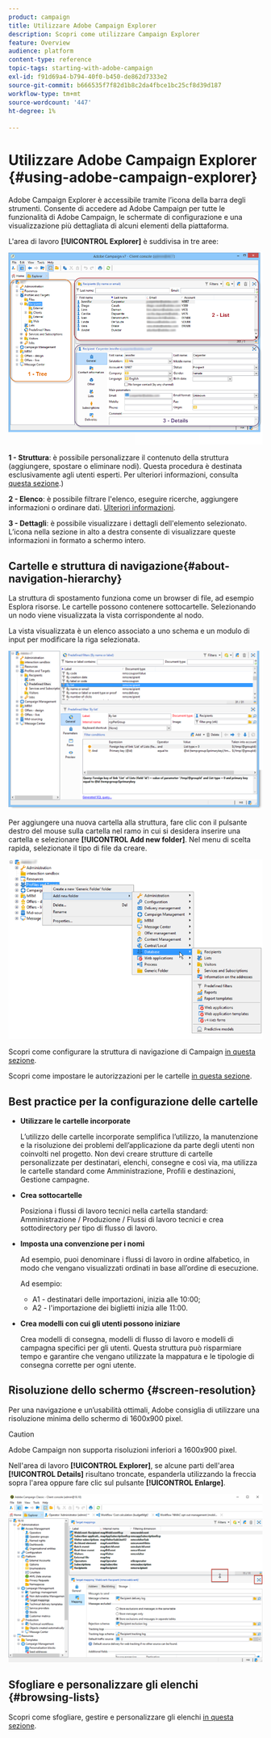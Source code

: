 ```yaml
---
product: campaign
title: Utilizzare Adobe Campaign Explorer
description: Scopri come utilizzare Campaign Explorer
feature: Overview
audience: platform
content-type: reference
topic-tags: starting-with-adobe-campaign
exl-id: f91d69a4-b794-40f0-b450-de862d7333e2
source-git-commit: b666535f7f82d1b8c2da4fbce1bc25cf8d39d187
workflow-type: tm+mt
source-wordcount: '447'
ht-degree: 1%

---
```


# Utilizzare Adobe Campaign Explorer {#using-adobe-campaign-explorer}



Adobe Campaign Explorer è accessibile tramite l’icona della barra degli strumenti. Consente di accedere ad Adobe Campaign per tutte le funzionalità di Adobe Campaign, le schermate di configurazione e una visualizzazione più dettagliata di alcuni elementi della piattaforma.

L&#39;area di lavoro **[!UICONTROL Explorer]** è suddivisa in tre aree:

![](assets/s_ncs_user_navigation.png)

**1 - Struttura**: è possibile personalizzare il contenuto della struttura (aggiungere, spostare o eliminare nodi). Questa procedura è destinata esclusivamente agli utenti esperti. Per ulteriori informazioni, consulta [questa sezione](#about-navigation-hierarchy).)

**2 - Elenco**: è possibile filtrare l&#39;elenco, eseguire ricerche, aggiungere informazioni o ordinare dati. [Ulteriori informazioni](adobe-campaign-ui-lists.md).

**3 - Dettagli**: è possibile visualizzare i dettagli dell&#39;elemento selezionato. L’icona nella sezione in alto a destra consente di visualizzare queste informazioni in formato a schermo intero.

## Cartelle e struttura di navigazione{#about-navigation-hierarchy}

La struttura di spostamento funziona come un browser di file, ad esempio Esplora risorse. Le cartelle possono contenere sottocartelle. Selezionando un nodo viene visualizzata la vista corrispondente al nodo.

La vista visualizzata è un elenco associato a uno schema e un modulo di input per modificare la riga selezionata.

![](assets/d_ncs_integration_navigation.png)

Per aggiungere una nuova cartella alla struttura, fare clic con il pulsante destro del mouse sulla cartella nel ramo in cui si desidera inserire una cartella e selezionare **[!UICONTROL Add new folder]**. Nel menu di scelta rapida, selezionate il tipo di file da creare.

![](assets/d_ncs_integration_navigation_create.png)

Scopri come configurare la struttura di navigazione di Campaign [in questa sezione](../../configuration/using/configuration.md).

Scopri come impostare le autorizzazioni per le cartelle [in questa sezione](access-management-folders.md).

## Best practice per la configurazione delle cartelle

* **Utilizzare le cartelle incorporate**

  L’utilizzo delle cartelle incorporate semplifica l’utilizzo, la manutenzione e la risoluzione dei problemi dell’applicazione da parte degli utenti non coinvolti nel progetto. Non devi creare strutture di cartelle personalizzate per destinatari, elenchi, consegne e così via, ma utilizza le cartelle standard come Amministrazione, Profili e destinazioni, Gestione campagne.

* **Crea sottocartelle**

  Posiziona i flussi di lavoro tecnici nella cartella standard: Amministrazione / Produzione / Flussi di lavoro tecnici e crea sottodirectory per tipo di flusso di lavoro.

* **Imposta una convenzione per i nomi**

  Ad esempio, puoi denominare i flussi di lavoro in ordine alfabetico, in modo che vengano visualizzati ordinati in base all’ordine di esecuzione.

  Ad esempio:

   * A1 - destinatari delle importazioni, inizia alle 10:00;
   * A2 - l&#39;importazione dei biglietti inizia alle 11:00.

* **Crea modelli con cui gli utenti possono iniziare**

  Crea modelli di consegna, modelli di flusso di lavoro e modelli di campagna specifici per gli utenti. Questa struttura può risparmiare tempo e garantire che vengano utilizzate la mappatura e le tipologie di consegna corrette per ogni utente.

## Risoluzione dello schermo {#screen-resolution}

Per una navigazione e un’usabilità ottimali, Adobe consiglia di utilizzare una risoluzione minima dello schermo di 1600x900 pixel.

>[!CAUTION]
>
>Adobe Campaign non supporta risoluzioni inferiori a 1600x900 pixel.

Nell&#39;area di lavoro **[!UICONTROL Explorer]**, se alcune parti dell&#39;area **[!UICONTROL Details]** risultano troncate, espanderla utilizzando la freccia sopra l&#39;area oppure fare clic sul pulsante **[!UICONTROL Enlarge]**.

![](assets/s_ncs_user_resolution.png)

## Sfogliare e personalizzare gli elenchi {#browsing-lists}

Scopri come sfogliare, gestire e personalizzare gli elenchi [in questa sezione](adobe-campaign-ui-lists.md).
